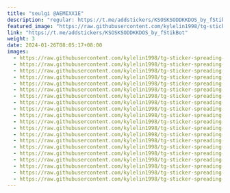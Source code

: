 ```yaml
---
title: "seulgi @AEMIXX1E"
description: "regular: https://t.me/addstickers/KSOSKSODDKKDOS_by_fStikBot"
featured_image: "https://raw.githubusercontent.com/kylelin1998/tg-sticker-spreading-worldwide-images/main/img/19c1a91f-54db-40e6-8cec-55b0aa5f619a.jpg"
link: "https://t.me/addstickers/KSOSKSODDKKDOS_by_fStikBot"
weight: 3
date: 2024-01-26T08:05:17+08:00
images:
  - https://raw.githubusercontent.com/kylelin1998/tg-sticker-spreading-worldwide-images/main/img/19c1a91f-54db-40e6-8cec-55b0aa5f619a.jpg
  - https://raw.githubusercontent.com/kylelin1998/tg-sticker-spreading-worldwide-images/main/img/fd467f0f-35f1-436b-8491-e9ee271ad108.jpg
  - https://raw.githubusercontent.com/kylelin1998/tg-sticker-spreading-worldwide-images/main/img/8c9ddb4a-223a-4ea5-aa47-99577ddf5a98.jpg
  - https://raw.githubusercontent.com/kylelin1998/tg-sticker-spreading-worldwide-images/main/img/94bff9b2-d7a1-4017-bbc6-cbcba12a23b8.jpg
  - https://raw.githubusercontent.com/kylelin1998/tg-sticker-spreading-worldwide-images/main/img/a27de150-7286-4e3b-a932-3b8202345d40.jpg
  - https://raw.githubusercontent.com/kylelin1998/tg-sticker-spreading-worldwide-images/main/img/82d957a7-cd9b-4a1d-9cca-5842868e87c3.jpg
  - https://raw.githubusercontent.com/kylelin1998/tg-sticker-spreading-worldwide-images/main/img/3b359ed3-9d8f-4337-af62-e7ac27d481e5.jpg
  - https://raw.githubusercontent.com/kylelin1998/tg-sticker-spreading-worldwide-images/main/img/fc98c476-3586-44b8-a4b5-74a733bbc83e.jpg
  - https://raw.githubusercontent.com/kylelin1998/tg-sticker-spreading-worldwide-images/main/img/14c945cc-1757-4a72-b246-ed5706be83c3.jpg
  - https://raw.githubusercontent.com/kylelin1998/tg-sticker-spreading-worldwide-images/main/img/00dc9ad6-080a-409e-a18d-97156ebbeca4.jpg
  - https://raw.githubusercontent.com/kylelin1998/tg-sticker-spreading-worldwide-images/main/img/0dbc95fe-11e7-4194-be1a-7b7be5163bfa.jpg
  - https://raw.githubusercontent.com/kylelin1998/tg-sticker-spreading-worldwide-images/main/img/08736356-c796-48ee-87c4-1a8f89f9a792.jpg
  - https://raw.githubusercontent.com/kylelin1998/tg-sticker-spreading-worldwide-images/main/img/4fdd945e-4751-4fe3-a8b7-b7860071d420.jpg
  - https://raw.githubusercontent.com/kylelin1998/tg-sticker-spreading-worldwide-images/main/img/032244b1-03c2-432a-a5b9-753ce9dbca59.jpg
  - https://raw.githubusercontent.com/kylelin1998/tg-sticker-spreading-worldwide-images/main/img/4173dac7-914e-4cad-836c-92e4116796cc.jpg
  - https://raw.githubusercontent.com/kylelin1998/tg-sticker-spreading-worldwide-images/main/img/2ac74391-3c47-43c2-8d87-ae9c6d164e86.jpg
  - https://raw.githubusercontent.com/kylelin1998/tg-sticker-spreading-worldwide-images/main/img/6bcc4c74-3453-47b3-a03a-2414250c985c.jpg
  - https://raw.githubusercontent.com/kylelin1998/tg-sticker-spreading-worldwide-images/main/img/0fd1e7e4-ba03-4402-a529-8700870e6f50.jpg
  - https://raw.githubusercontent.com/kylelin1998/tg-sticker-spreading-worldwide-images/main/img/29e0190d-fa2b-4b3c-8fd6-d90405667dde.jpg
  - https://raw.githubusercontent.com/kylelin1998/tg-sticker-spreading-worldwide-images/main/img/b14d547c-d77f-4567-a3cd-bc707e3bd6c7.jpg
---
```


